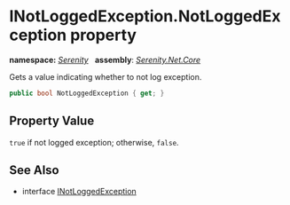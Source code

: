 # INotLoggedException.NotLoggedException property
**namespace:** *[Serenity](../../README.md#serenity-namespace)*   **assembly**: *[Serenity.Net.Core](../../README.md)*

Gets a value indicating whether to not log exception.

```csharp
public bool NotLoggedException { get; }
```

## Property Value

`true` if not logged exception; otherwise, `false`.

## See Also

* interface [INotLoggedException](../INotLoggedException.md)